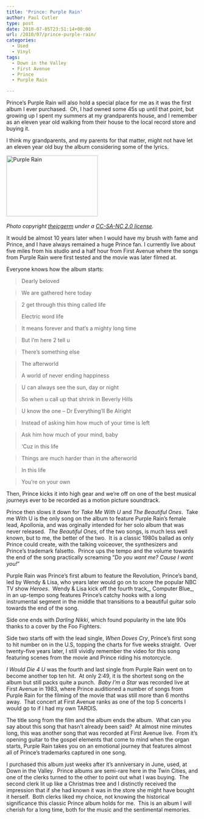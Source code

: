 ```yaml
---
title: 'Prince: Purple Rain'
author: Paul Cutler
type: post
date: 2010-07-05T23:51:14+00:00
url: /2010/07/prince-purple-rain/
categories:
  - Used
  - Vinyl
tags:
  - Down in the Valley
  - First Avenue
  - Prince
  - Purple Rain

---
```

Prince&#8217;s Purple Rain will also hold a special place for me as it was the first album I ever purchased.  Oh, I had owned some 45s up until that point, but growing up I spent my summers at my grandparents house, and I remember as an eleven year old walking from their house to the local record store and buying it.

I think my grandparents, and my parents for that matter, might not have let an eleven year old buy the album considering some of the lyrics.

﻿﻿[<img src="https://i0.wp.com/farm3.static.flickr.com/2542/4391279218_2cfab16f95_m.jpg?resize=240%2C160" alt="Purple Rain" width="240" height="160" data-recalc-dims="1" />][1]
  
_Photo copyright_ [_thejcgerm_][2] _under a_ [_CC-SA-NC 2.0 license_][3]_._

It would be almost 10 years later when I would have my brush with fame and Prince, and I have always remained a huge Prince fan. I currently live about five miles from his studio and a half hour from First Avenue where the songs from Purple Rain were first tested and the movie was later filmed at.

Everyone knows how the album starts:

> Dearly beloved
  
> We are gathered here today
  
> 2 get through this thing called life
> 
> Electric word life
  
> It means forever and that&#8217;s a mighty long time
  
> But I&#8217;m here 2 tell u
  
> There&#8217;s something else
  
> The afterworld
> 
> A world of never ending happiness
  
> U can always see the sun, day or night
> 
> So when u call up that shrink in Beverly Hills
  
> U know the one &#8211; Dr Everything&#8217;ll Be Alright
  
> Instead of asking him how much of your time is left
  
> Ask him how much of your mind, baby
> 
> &#8216;Cuz in this life
  
> Things are much harder than in the afterworld
  
> In this life
  
> You&#8217;re on your own

Then, Prince kicks it into high gear and we&#8217;re off on one of the best musical journeys ever to be recorded as a motion picture soundtrack.

Prince then slows it down for _Take Me With U_ and _The Beautiful Ones_.  Take me With U is the only song on the album to feature Purple Rain&#8217;s female lead, Apollonia, and was orginally intended for her solo album that was never released.  _The Beautiful Ones_, of the two songs, is much less well known, but to me, the better of the two.  It is a classic 1980s ballad as only Prince could create, with the talking voiceover, the synthesizers and Prince&#8217;s trademark falsetto.  Prince ups the tempo and the volume towards the end of the song practically screaming &#8220;_Do you want me? Cause I want you!_&#8221;

Purple Rain was Prince&#8217;s first album to feature the Revolution, Prince&#8217;s band, led by Wendy & Lisa, who years later would go on to score the popular NBC TV show _Heroes_.  Wendy & Lisa kick off the fourth track_, Computer Blue_, in an up-tempo song features Prince&#8217;s catchy hooks with a long instrumental segment in the middle that transitions to a beautiful guitar solo towards the end of the song.

Side one ends with _Darling Nikki_, which found popularity in the late 90s thanks to a cover by the Foo Fighters.

Side two starts off with the lead single, _When Doves Cry_, Prince&#8217;s first song to hit number on in the U.S, topping the charts for five weeks straight.  Over twenty-five years later, I still vividly remember the video for this song featuring scenes from the movie and Prince riding his motorcycle.

_I Would Die 4 U_ was the fourth and last single from Purple Rain went on to become another top ten hit.  At only 2:49, it is the shortest song on the album but still packs quite a punch.  _Baby I&#8217;m a Star_ was recorded live at First Avenue in 1983, where Prince auditioned a number of songs from Purple Rain for the filming of the movie that was still more than 6 months away.  That concert at First Avenue ranks as one of the top 5 concerts I would go to if I had my own TARDIS.

The title song from the film and the album ends the album.  What can you say about this song that hasn&#8217;t already been said?  At almost nine minutes long, this was another song that was recorded at First Avenue live.  From it&#8217;s opening guitar to the gospel elements that come to mind when the organ starts, Purple Rain takes you on an emotional journey that features almost all of Prince&#8217;s trademarks captured in one song.

I purchased this album just weeks after it&#8217;s anniversary in June, used, at Down in the Valley.  Prince albums are semi-rare here in the Twin Cities, and one of the clerks turned to the other to point out what I was buying.  The second clerk lit up like a Christmas tree and I distinctly received the impression that if she had known it was in the store she might have bought it herself.  Both clerks liked my choice, not knowing the historical significance this classic Prince album holds for me.  This is an album I will cherish for a long time, both for the music and the sentimental memories.

 [1]: http://www.flickr.com/photos/thejcgerm/4391279218/ "Purple Rain by thejcgerm, on Flickr"
 [2]: http://www.flickr.com/photos/thejcgerm/
 [3]: http://creativecommons.org/licenses/by-nc-sa/2.0/deed.en